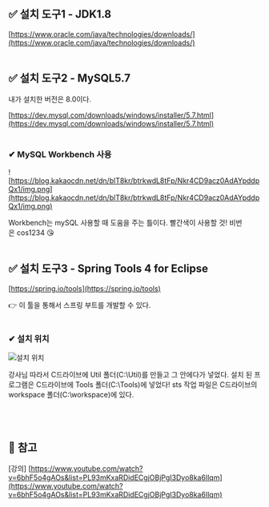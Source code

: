 ## ✅ 설치 도구1 - **JDK1.8**

[https://www.oracle.com/java/technologies/downloads/](https://www.oracle.com/java/technologies/downloads/)
<br><br>
## ✅ 설치 도구2 - **MySQL5.7**

내가 설치한 버전은 8.0이다.

[https://dev.mysql.com/downloads/windows/installer/5.7.html](https://dev.mysql.com/downloads/windows/installer/5.7.html)
<br><br>
### ✔ MySQL Workbench 사용

![https://blog.kakaocdn.net/dn/blT8kr/btrkwdL8tFp/Nkr4CD9acz0AdAYpddpQx1/img.png](https://blog.kakaocdn.net/dn/blT8kr/btrkwdL8tFp/Nkr4CD9acz0AdAYpddpQx1/img.png)

Workbench는 mySQL 사용할 때 도움을 주는 틀이다. 빨간색이 사용할 것! 비번은 cos1234 😘
<br><br>
## ✅ 설치 도구3 - **Spring Tools 4 for Eclipse**

[https://spring.io/tools](https://spring.io/tools)

👉 이 툴을 통해서 스프링 부트를 개발할 수 있다.
<br><br>
### ✔ 설치 위치

![설치 위치](https://blog.kakaocdn.net/dn/wEB79/btrkqHOYPi3/4JMFylwKLnzdYKgxnbt780/img.png)


강사님 따라서 C드라이브에 Util 폴더(C:\Util)를 만들고 그 안에다가 넣었다. 설치 된 프로그램은 C드라이브에 Tools 폴더(C:\Tools)에 넣었다! sts 작업 파일은 C드라이브의 workspace 폴더(C:\workspace)에 있다.
<br><br><br><br>
## 📕 참고

[강의] [https://www.youtube.com/watch?v=6bhF5o4gAOs&list=PL93mKxaRDidECgjOBjPgI3Dyo8ka6Ilqm](https://www.youtube.com/watch?v=6bhF5o4gAOs&list=PL93mKxaRDidECgjOBjPgI3Dyo8ka6Ilqm)
